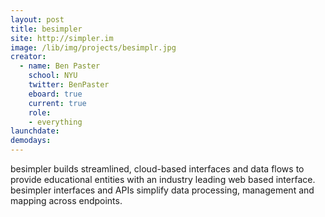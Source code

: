 ```yaml
---
layout: post
title: besimpler
site: http://simpler.im
image: /lib/img/projects/besimplr.jpg
creator:
  - name: Ben Paster
    school: NYU
    twitter: BenPaster
    eboard: true
    current: true
    role:
    - everything
launchdate:
demodays:
---
```


besimpler builds streamlined, cloud-based interfaces and data flows to provide educational entities with an industry leading web based interface. besimpler interfaces and APIs simplify data processing, management and mapping across endpoints.